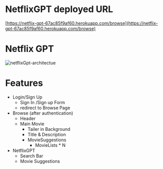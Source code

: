 # NetflixGPT deployed URL
[https://netflix-gpt-67ac85f9af60.herokuapp.com/browse](https://netflix-gpt-67ac85f9af60.herokuapp.com/browse)
# Netflix GPT
![netflixGpt-architectue](https://github.com/code-gene/netflix-gpt/assets/72328725/705d507c-e3c4-4781-b303-081b6cf212ac)

# Features
- Login/Sign Up
    - Sign In /Sign up Form
    - redirect to Browse Page
- Browse (after authentication)
    - Header
    - Main Movie
        - Tailer in Background
        - Title & Description
        - MovieSuggestions
            - MovieLists * N 
- NetflixGPT
    - Search Bar
    - Movie Suggestions
